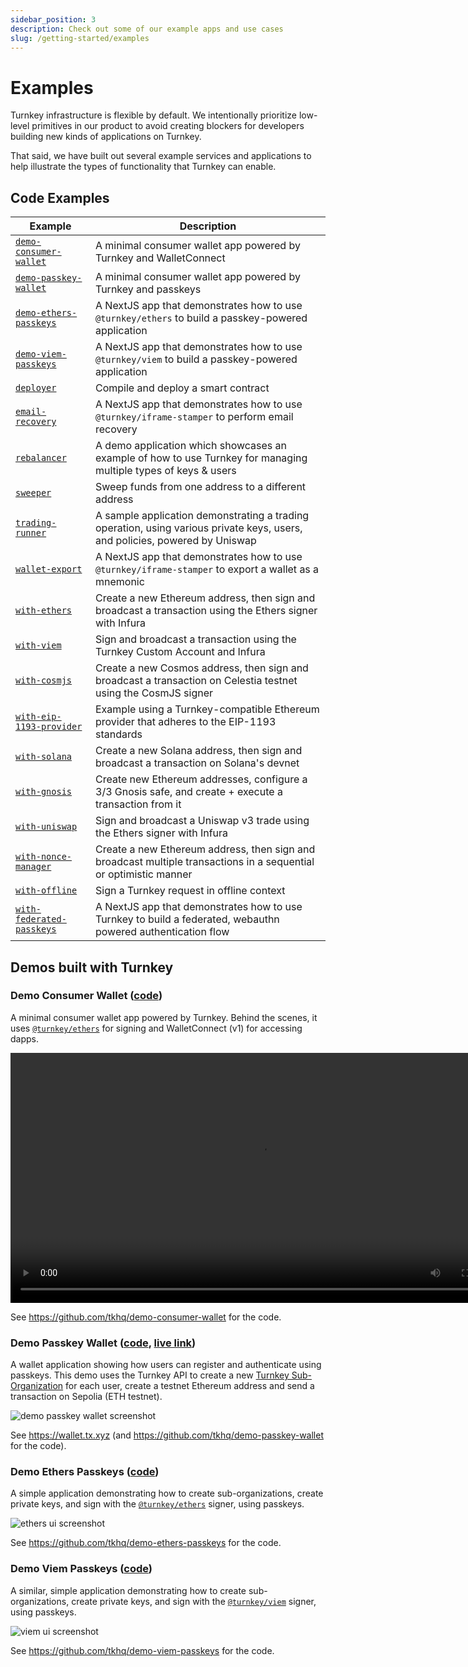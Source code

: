 ```yaml
---
sidebar_position: 3
description: Check out some of our example apps and use cases
slug: /getting-started/examples
---
```


# Examples

Turnkey infrastructure is flexible by default. We intentionally prioritize low-level primitives in our product to avoid creating blockers for developers building new kinds of applications on Turnkey.

That said, we have built out several example services and applications to help illustrate the types of functionality that Turnkey can enable.

## Code Examples

| Example                                                                                              | Description                                                                                                                 |
| ---------------------------------------------------------------------------------------------------- | --------------------------------------------------------------------------------------------------------------------------- |
| [`demo-consumer-wallet`](https://github.com/tkhq/demo-consumer-wallet)                               | A minimal consumer wallet app powered by Turnkey and WalletConnect                                                          |
| [`demo-passkey-wallet`](https://github.com/tkhq/demo-passkey-wallet)                                 | A minimal consumer wallet app powered by Turnkey and passkeys                                                               |
| [`demo-ethers-passkeys`](https://github.com/tkhq/demo-ethers-passkeys)                               | A NextJS app that demonstrates how to use `@turnkey/ethers` to build a passkey-powered application                          |
| [`demo-viem-passkeys`](https://github.com/tkhq/demo-viem-passkeys)                                   | A NextJS app that demonstrates how to use `@turnkey/viem` to build a passkey-powered application                            |
| [`deployer`](https://github.com/tkhq/sdk/tree/main/examples/deployer/)                               | Compile and deploy a smart contract                                                                                         |
| [`email-recovery`](https://github.com/tkhq/sdk/tree/main/examples/email-recovery/)                   | A NextJS app that demonstrates how to use `@turnkey/iframe-stamper` to perform email recovery                               |
| [`rebalancer`](https://github.com/tkhq/sdk/tree/main/examples/rebalancer/)                           | A demo application which showcases an example of how to use Turnkey for managing multiple types of keys & users             |
| [`sweeper`](https://github.com/tkhq/sdk/tree/main/examples/sweeper/)                                 | Sweep funds from one address to a different address                                                                         |
| [`trading-runner`](https://github.com/tkhq/sdk/tree/main/examples/trading-runner/)                   | A sample application demonstrating a trading operation, using various private keys, users, and policies, powered by Uniswap |
| [`wallet-export`](https://github.com/tkhq/sdk/tree/main/examples/wallet-export/)                     | A NextJS app that demonstrates how to use `@turnkey/iframe-stamper` to export a wallet as a mnemonic                        |
| [`with-ethers`](https://github.com/tkhq/sdk/tree/main/examples/with-ethers/)                         | Create a new Ethereum address, then sign and broadcast a transaction using the Ethers signer with Infura                    |
| [`with-viem`](https://github.com/tkhq/sdk/tree/main/examples/with-viem/)                             | Sign and broadcast a transaction using the Turnkey Custom Account and Infura                                                |
| [`with-cosmjs`](https://github.com/tkhq/sdk/tree/main/examples/with-cosmjs/)                         | Create a new Cosmos address, then sign and broadcast a transaction on Celestia testnet using the CosmJS signer              |
| [`with-eip-1193-provider`](https://github.com/tkhq/sdk/tree/main/examples/with-eip-1193-provider/)   | Example using a Turnkey-compatible Ethereum provider that adheres to the EIP-1193 standards                                     |
| [`with-solana`](https://github.com/tkhq/sdk/tree/main/examples/with-solana/)                         | Create a new Solana address, then sign and broadcast a transaction on Solana's devnet                                       |
| [`with-gnosis`](https://github.com/tkhq/sdk/tree/main/examples/with-gnosis/)                         | Create new Ethereum addresses, configure a 3/3 Gnosis safe, and create + execute a transaction from it                      |
| [`with-uniswap`](https://github.com/tkhq/sdk/tree/main/examples/with-uniswap/)                       | Sign and broadcast a Uniswap v3 trade using the Ethers signer with Infura                                                   |
| [`with-nonce-manager`](https://github.com/tkhq/sdk/tree/main/examples/with-nonce-manager/)           | Create a new Ethereum address, then sign and broadcast multiple transactions in a sequential or optimistic manner           |
| [`with-offline`](https://github.com/tkhq/sdk/tree/main/examples/with-offline/)                       | Sign a Turnkey request in offline context                                                                                   |
| [`with-federated-passkeys`](https://github.com/tkhq/sdk/tree/main/examples/with-federated-passkeys/) | A NextJS app that demonstrates how to use Turnkey to build a federated, webauthn powered authentication flow                |

## Demos built with Turnkey

### Demo Consumer Wallet ([code](https://github.com/tkhq/demo-consumer-wallet))

A minimal consumer wallet app powered by Turnkey. Behind the scenes, it uses [`@turnkey/ethers`](https://www.npmjs.com/package/@turnkey/ethers) for signing and WalletConnect (v1) for accessing dapps.

<p style={{ textAlign: "center" }}>
  <video controls width="800px">
    <source src="https://github.com/tkhq/demo-consumer-wallet/assets/127255904/2c3409df-2d7c-4ec3-9aa8-e2944a0b0e0a"/>
  </video>
</p>

See https://github.com/tkhq/demo-consumer-wallet for the code.

### Demo Passkey Wallet ([code](https://github.com/tkhq/demo-passkey-wallet), [live link](https://wallet.tx.xyz))

A wallet application showing how users can register and authenticate using passkeys.
This demo uses the Turnkey API to create a new [Turnkey Sub-Organization](/concepts/sub-organizations) for each user, create a testnet Ethereum address and send a transaction on Sepolia (ETH testnet).

<p style={{ textAlign: "center" }}>
  <img
    src="/demo-passkey-wallet.png"
    alt="demo passkey wallet screenshot"
    style={{ width: 800 }}
  />
</p>

See https://wallet.tx.xyz (and https://github.com/tkhq/demo-passkey-wallet for the code).

### Demo Ethers Passkeys ([code](https://github.com/tkhq/demo-ethers-passkeys))

A simple application demonstrating how to create sub-organizations, create private keys, and sign with the [`@turnkey/ethers`](https://github.com/tkhq/sdk/tree/main/packages/ethers) signer, using passkeys.

<p style={{ textAlign: "center" }}>
  <img
    src="/ethers-ui-screenshot.png"
    alt="ethers ui screenshot"
    style={{ width: 800 }}
  />
</p>

See https://github.com/tkhq/demo-ethers-passkeys for the code.

### Demo Viem Passkeys ([code](https://github.com/tkhq/demo-viem-passkeys))

A similar, simple application demonstrating how to create sub-organizations, create private keys, and sign with the [`@turnkey/viem`](https://github.com/tkhq/sdk/tree/main/packages/viem) signer, using passkeys.

<p style={{ textAlign: "center" }}>
  <img
    src="/viem-ui-screenshot.png"
    alt="viem ui screenshot"
    style={{ width: 800 }}
  />
</p>

See https://github.com/tkhq/demo-viem-passkeys for the code.

